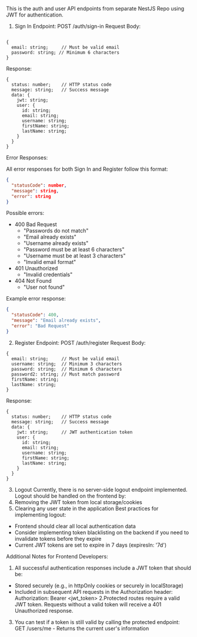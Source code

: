 This is the auth and user API endpoints from separate NestJS Repo using JWT for authentication.

1. Sign In
   Endpoint: POST /auth/sign-in
   Request Body:

```

{
  email: string;     // Must be valid email
  password: string; // Minimum 6 characters
}
```

Response:

```
{
  status: number;    // HTTP status code
  message: string;   // Success message
  data: {
    jwt: string;
    user: {
      id: string;
      email: string;
      username: string;
      firstName: string;
      lastName: string;
    }
  }
}
```

Error Responses:

All error responses for both Sign In and Register follow this format:

```json
{
  "statusCode": number,
  "message": string,
  "error": string
}
```

Possible errors:

- 400 Bad Request
  - "Passwords do not match"
  - "Email already exists"
  - "Username already exists"
  - "Password must be at least 6 characters"
  - "Username must be at least 3 characters"
  - "Invalid email format"
- 401 Unauthorized
  - "Invalid credentials"
- 404 Not Found
  - "User not found"

Example error response:

```json
{
  "statusCode": 400,
  "message": "Email already exists",
  "error": "Bad Request"
}
```

2. Register
   Endpoint: POST /auth/register
   Request Body:

```
{
  email: string;     // Must be valid email
  username: string;  // Minimum 3 characters
  password: string;  // Minimum 6 characters
  password2: string; // Must match password
  firstName: string;
  lastName: string;
}
```

Response:

```
{
  status: number;    // HTTP status code
  message: string;   // Success message
  data: {
    jwt: string;     // JWT authentication token
    user: {
      id: string;
      email: string;
      username: string;
      firstName: string;
      lastName: string;
    }
  }
}
```

3. Logout
   Currently, there is no server-side logout endpoint implemented. Logout should be handled on the frontend by:
1. Removing the JWT token from local storage/cookies
1. Clearing any user state in the application
   Best practices for implementing logout:

- Frontend should clear all local authentication data
- Consider implementing token blacklisting on the backend if you need to invalidate tokens before they expire
- Current JWT tokens are set to expire in 7 days (expiresIn: '7d')

Additional Notes for Frontend Developers:

1. All successful authentication responses include a JWT token that should be:

- Stored securely (e.g., in httpOnly cookies or securely in localStorage)
- Included in subsequent API requests in the Authorization header:
  Authorization: Bearer <jwt_token>
  2.Protected routes require a valid JWT token. Requests without a valid token will receive a 401 Unauthorized response.

3. You can test if a token is still valid by calling the protected endpoint:
   GET /users/me - Returns the current user's information
